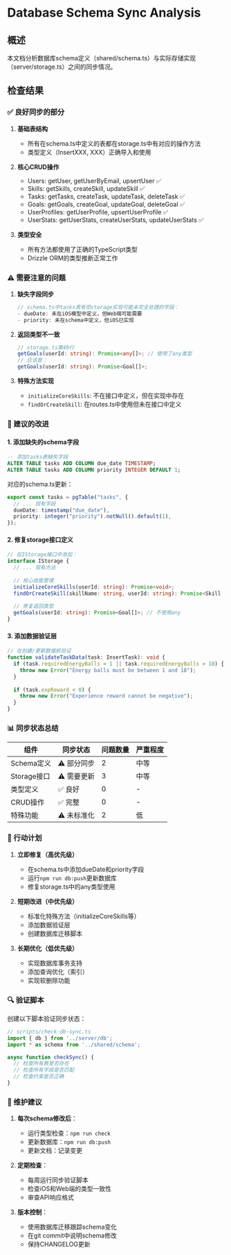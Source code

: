 # Database Schema Sync Analysis

## 概述
本文档分析数据库schema定义（shared/schema.ts）与实际存储实现（server/storage.ts）之间的同步情况。

## 检查结果

### ✅ 良好同步的部分

1. **基础表结构**
   - 所有在schema.ts中定义的表都在storage.ts中有对应的操作方法
   - 类型定义（InsertXXX, XXX）正确导入和使用

2. **核心CRUD操作**
   - Users: getUser, getUserByEmail, upsertUser ✅
   - Skills: getSkills, createSkill, updateSkill ✅
   - Tasks: getTasks, createTask, updateTask, deleteTask ✅
   - Goals: getGoals, createGoal, updateGoal, deleteGoal ✅
   - UserProfiles: getUserProfile, upsertUserProfile ✅
   - UserStats: getUserStats, createUserStats, updateUserStats ✅

3. **类型安全**
   - 所有方法都使用了正确的TypeScript类型
   - Drizzle ORM的类型推断正常工作

### ⚠️ 需要注意的问题

1. **缺失字段同步**
   ```typescript
   // schema.ts中tasks表有但storage实现可能未完全处理的字段：
   - dueDate: 未在iOS模型中定义，但Web端可能需要
   - priority: 未在schema中定义，但iOS已实现
   ```

2. **返回类型不一致**
   ```typescript
   // storage.ts第49行
   getGoals(userId: string): Promise<any[]>; // 使用了any类型
   // 应该是：
   getGoals(userId: string): Promise<Goal[]>;
   ```

3. **特殊方法实现**
   - `initializeCoreSkills`: 不在接口中定义，但在实现中存在
   - `findOrCreateSkill`: 在routes.ts中使用但未在接口中定义

### 🔧 建议的改进

#### 1. 添加缺失的schema字段

```sql
-- 添加tasks表缺失字段
ALTER TABLE tasks ADD COLUMN due_date TIMESTAMP;
ALTER TABLE tasks ADD COLUMN priority INTEGER DEFAULT 1;
```

对应的schema.ts更新：
```typescript
export const tasks = pgTable("tasks", {
  // ... 现有字段
  dueDate: timestamp("due_date"),
  priority: integer("priority").notNull().default(1),
});
```

#### 2. 修复storage接口定义

```typescript
// 在IStorage接口中添加：
interface IStorage {
  // ... 现有方法
  
  // 核心技能管理
  initializeCoreSkills(userId: string): Promise<void>;
  findOrCreateSkill(skillName: string, userId: string): Promise<Skill | undefined>;
  
  // 修复返回类型
  getGoals(userId: string): Promise<Goal[]>; // 不使用any
}
```

#### 3. 添加数据验证层

```typescript
// 在创建/更新数据前验证
function validateTaskData(task: InsertTask): void {
  if (task.requiredEnergyBalls < 1 || task.requiredEnergyBalls > 18) {
    throw new Error("Energy balls must be between 1 and 18");
  }
  
  if (task.expReward < 0) {
    throw new Error("Experience reward cannot be negative");
  }
}
```

### 📊 同步状态总结

| 组件 | 同步状态 | 问题数量 | 严重程度 |
|------|---------|----------|----------|
| Schema定义 | ⚠️ 部分同步 | 2 | 中等 |
| Storage接口 | ⚠️ 需要更新 | 3 | 中等 |
| 类型定义 | ✅ 良好 | 0 | - |
| CRUD操作 | ✅ 完整 | 0 | - |
| 特殊功能 | ⚠️ 未标准化 | 2 | 低 |

### 🚀 行动计划

1. **立即修复（高优先级）**
   - 在schema.ts中添加dueDate和priority字段
   - 运行`npm run db:push`更新数据库
   - 修复storage.ts中的any类型使用

2. **短期改进（中优先级）**
   - 标准化特殊方法（initializeCoreSkills等）
   - 添加数据验证层
   - 创建数据库迁移脚本

3. **长期优化（低优先级）**
   - 实现数据库事务支持
   - 添加查询优化（索引）
   - 实现软删除功能

### 🔍 验证脚本

创建以下脚本验证同步状态：

```typescript
// scripts/check-db-sync.ts
import { db } from '../server/db';
import * as schema from '../shared/schema';

async function checkSync() {
  // 检查所有表是否存在
  // 检查所有字段是否匹配
  // 检查约束是否正确
}
```

### 📝 维护建议

1. **每次schema修改后**：
   - 运行类型检查：`npm run check`
   - 更新数据库：`npm run db:push`
   - 更新文档：记录变更

2. **定期检查**：
   - 每周运行同步验证脚本
   - 检查iOS和Web端的类型一致性
   - 审查API响应格式

3. **版本控制**：
   - 使用数据库迁移跟踪schema变化
   - 在git commit中说明schema修改
   - 保持CHANGELOG更新
